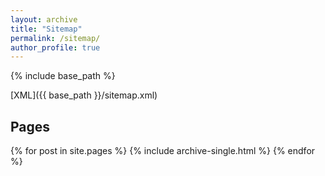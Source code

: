```yaml
---
layout: archive
title: "Sitemap"
permalink: /sitemap/
author_profile: true
---
```


{% include base_path %}

[XML]({{ base_path }}/sitemap.xml)

<h2>Pages</h2>
{% for post in site.pages %}
  {% include archive-single.html %}
{% endfor %}
